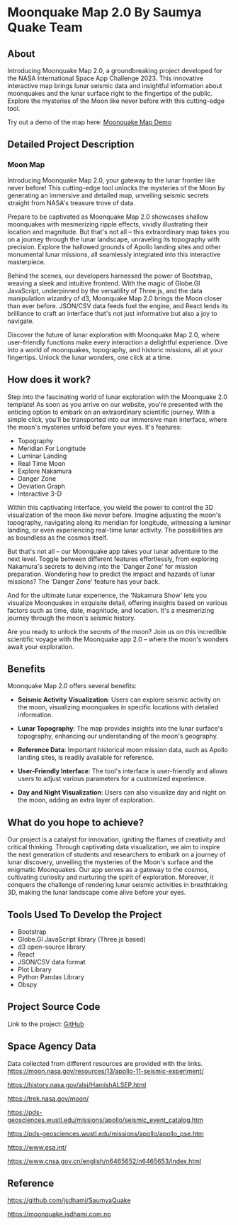 # Moonquake Map 2.0 By Saumya Quake Team 


## About

Introducing Moonquake Map 2.0, a groundbreaking project developed for the NASA International Space App Challenge 2023. This innovative interactive map brings lunar seismic data and insightful information about moonquakes and the lunar surface right to the fingertips of the public. Explore the mysteries of the Moon like never before with this cutting-edge tool.

Try out a demo of the map here: [Moonquake Map Demo](https://moonquake.jsdhami.com.np)

## Detailed Project Description

### Moon Map

Introducing Moonquake Map 2.0, your gateway to the lunar frontier like never before! This cutting-edge tool unlocks the mysteries of the Moon by generating an immersive and detailed map, unveiling seismic secrets straight from NASA's treasure trove of data.

Prepare to be captivated as Moonquake Map 2.0 showcases shallow moonquakes with mesmerizing ripple effects, vividly illustrating their location and magnitude. But that's not all – this extraordinary map takes you on a journey through the lunar landscape, unraveling its topography with precision. Explore the hallowed grounds of Apollo landing sites and other monumental lunar missions, all seamlessly integrated into this interactive masterpiece.

Behind the scenes, our developers harnessed the power of Bootstrap, weaving a sleek and intuitive frontend. With the magic of Globe.Gl JavaScript, underpinned by the versatility of Three.js, and the data manipulation wizardry of d3, Moonquake Map 2.0 brings the Moon closer than ever before. JSON/CSV data feeds fuel the engine, and React lends its brilliance to craft an interface that's not just informative but also a joy to navigate.

Discover the future of lunar exploration with Moonquake Map 2.0, where user-friendly functions make every interaction a delightful experience. Dive into a world of moonquakes, topography, and historic missions, all at your fingertips. Unlock the lunar wonders, one click at a time.

## How does it work?

Step into the fascinating world of lunar exploration with the Moonquake 2.0 template! As soon as you arrive on our website, you're presented with the enticing option to embark on an extraordinary scientific journey. With a simple click, you'll be transported into our immersive main interface, where the moon's mysteries unfold before your eyes. It's features:

- Topography
- Meridian For Longitude 
- Luminar Landing
- Real Time Moon 
- Explore Nakamura
- Danger Zone
- Deviation Graph
- Interactive 3-D

Within this captivating interface, you wield the power to control the 3D visualization of the moon like never before. Imagine adjusting the moon's topography, navigating along its meridian for longitude, witnessing a luminar landing, or even experiencing real-time lunar activity. The possibilities are as boundless as the cosmos itself.

But that's not all – our Moonquake app takes your lunar adventure to the next level. Toggle between different features effortlessly, from exploring Nakamura's secrets to delving into the 'Danger Zone' for mission preparation. Wondering how to predict the impact and hazards of lunar missions? The 'Danger Zone' feature has your back.

And for the ultimate lunar experience, the 'Nakamura Show' lets you visualize Moonquakes in exquisite detail, offering insights based on various factors such as time, date, magnitude, and location. It's a mesmerizing journey through the moon's seismic history.

Are you ready to unlock the secrets of the moon? Join us on this incredible scientific voyage with the Moonquake app 2.0 – where the moon's wonders await your exploration.

## Benefits

Moonquake Map 2.0 offers several benefits:

- **Seismic Activity Visualization**: Users can explore seismic activity on the moon, visualizing moonquakes in specific locations with detailed information.

- **Lunar Topography**: The map provides insights into the lunar surface's topography, enhancing our understanding of the moon's geography.

- **Reference Data**: Important historical moon mission data, such as Apollo landing sites, is readily available for reference.

- **User-Friendly Interface**: The tool's interface is user-friendly and allows users to adjust various parameters for a customized experience.

- **Day and Night Visualization**: Users can also visualize day and night on the moon, adding an extra layer of exploration.

## What do you hope to achieve?

Our project is a catalyst for innovation, igniting the flames of creativity and critical thinking. Through captivating data visualization, we aim to inspire the next generation of students and researchers to embark on a journey of lunar discovery, unveiling the mysteries of the Moon's surface and the enigmatic Moonquakes. Our app serves as a gateway to the cosmos, cultivating curiosity and nurturing the spirit of exploration. Moreover, it conquers the challenge of rendering lunar seismic activities in breathtaking 3D, making the lunar landscape come alive before your eyes.

## Tools Used To Develop the Project

- Bootstrap
- Globe.Gl JavaScript library (Three.js based)
- d3 open-source library
- React
- JSON/CSV data format
- Plot Library
- Python Pandas Library 
- Obspy

## Project Source Code

Link to the project: [GitHub](link-to-github)

## Space Agency Data
Data collected from different resources are provided with the links.
https://moon.nasa.gov/resources/13/apollo-11-seismic-experiment/

https://history.nasa.gov/alsj/HamishALSEP.html

https://trek.nasa.gov/moon/

https://pds-geosciences.wustl.edu/missions/apollo/seismic_event_catalog.htm

https://pds-geosciences.wustl.edu/missions/apollo/apollo_pse.htm

https://www.esa.int/

https://www.cnsa.gov.cn/english/n6465652/n6465653/index.html




## Reference








https://github.com/jsdhami/SaumyaQuake

https://moonquake.jsdhami.com.np





